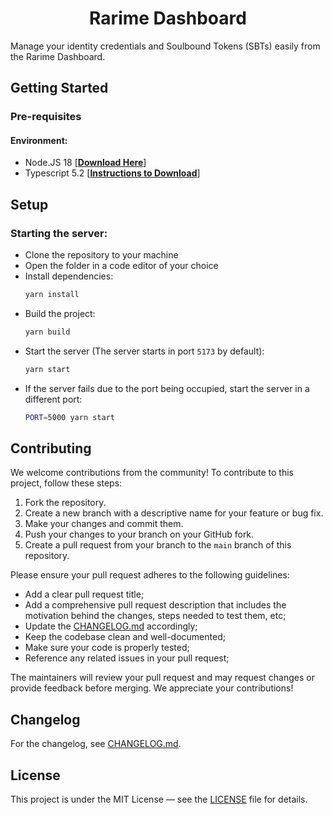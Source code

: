 <div align="center"><h1><b>Rarime Dashboard</b></h1></div>

Manage your identity credentials and Soulbound Tokens (SBTs) easily from the Rarime Dashboard.

## Getting Started

### Pre-requisites

#### Environment:

- Node.JS 18 [**[Download Here]**]
- Typescript 5.2 [**[Instructions to Download]**]

## Setup

### Starting the server:

- Clone the repository to your machine
- Open the folder in a code editor of your choice
- Install dependencies:
  ```bash
  yarn install
  ```
- Build the project:
  ```bash
  yarn build
  ```
- Start the server (The server starts in port `5173` by default):
  ```bash
  yarn start
  ```
- If the server fails due to the port being occupied, start the server in a different port:
  ```bash
  PORT=5000 yarn start
  ```

## Contributing

We welcome contributions from the community! To contribute to this project, follow these steps:

1. Fork the repository.
1. Create a new branch with a descriptive name for your feature or bug fix.
1. Make your changes and commit them.
1. Push your changes to your branch on your GitHub fork.
1. Create a pull request from your branch to the `main` branch of this repository.

Please ensure your pull request adheres to the following guidelines:
- Add a clear pull request title;
- Add a comprehensive pull request description that includes the motivation behind the changes, steps needed to test them, etc;
- Update the [CHANGELOG.md] accordingly;
- Keep the codebase clean and well-documented;
- Make sure your code is properly tested;
- Reference any related issues in your pull request;

The maintainers will review your pull request and may request changes or provide feedback before merging. We appreciate your contributions!


## Changelog

For the changelog, see [CHANGELOG.md](./CHANGELOG.md).

## License

This project is under the MIT License — see the [LICENSE](./LICENSE) file for details.

[Rarimo Proof of Humanity]: https://docs.rarimo.com/use-cases/proof-of-humanity
[Download Here]: https://nodejs.org/en/download/
[Instructions to Download]: https://www.typescriptlang.org/download
[CHANGELOG.md]: ./CHANGELOG.md
